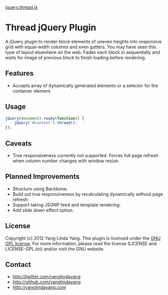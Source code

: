 [jquery.thread.js](https://github.com/yanglindayang/thread)

# Thread jQuery Plugin

A jQuery plugin to render block elements of uneven heights into responsive grid with equal-width columns and even gutters. You may have seen this type of layout elsewhere on the web. Fades each block in sequentially and waits for image of previous block to finish loading before rendering.

## Features

* Accepts array of dynamically generated elements or a selector for the container element.

## Usage

```js
jQuery(document).ready(function() {
    jQuery('#content').thread();
});
```

## Caveats

* True responsiveness currently not supported. Forces full page refresh when column number changes with window resize.

## Planned Improvements

* Structure using Backbone.
* Build out true responsiveness by recalculating dynamically without page refresh.
* Support taking JSONP feed and template rendering.
* Add slide down effect option.

## License

Copyright (c) 2012 Yang Linda Yang. This plugin is licensed under the [GNU GPL license](http://www.gnu.org/copyleft/gpl.html). For more information, please read the license (LICENSE and LICENSE-GPL.txt) and/or visit the GNU website.

## Contact

* http://twitter.com/yanglindayang
* http://github.com/yanglindayang
* http://yanglindayang.com